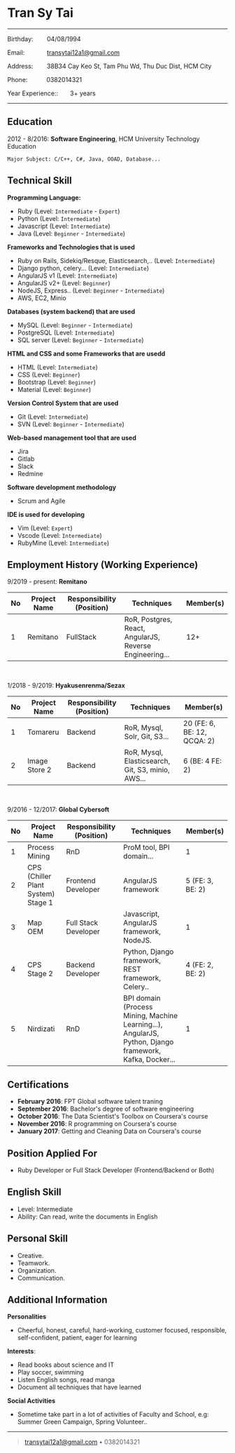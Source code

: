 Tran Sy Tai
============

-------------------     ----------------------------
Birthday: &nbsp;&nbsp;&nbsp;&nbsp;&nbsp;&nbsp;&nbsp;04/08/1994

Email: &nbsp;&nbsp;&nbsp;&nbsp;&nbsp;&nbsp;&nbsp;&nbsp;&nbsp;&nbsp;&nbsp;&nbsp;transytai12a1@gmail.com

Address: &nbsp;&nbsp;&nbsp;&nbsp;&nbsp;&nbsp;&nbsp;38B34 Cay Keo St, Tam Phu Wd, Thu Duc Dist, HCM City

Phone:&nbsp;&nbsp;&nbsp;&nbsp;&nbsp;&nbsp;&nbsp;&nbsp;&nbsp;&nbsp;&nbsp;0382014321

Year Experience::&nbsp;&nbsp;&nbsp;&nbsp;&nbsp;&nbsp;&nbsp;3+ years
-------------------     ----------------------------

Education
---------

2012 - 8/2016:  **Software Engineering**, HCM University Technology Education

    Major Subject: C/C++, C#, Java, OOAD, Database...


Technical Skill
----------

**Programming Language:**
+ Ruby (Level: `Intermediate` - `Expert`)
+ Python (Level: `Intermediate`)
+ Javascript (Level: `Intermediate`)
+ Java (Level: `Beginner` - `Intermediate`)

**Frameworks and Technologies that is used**
+ Ruby on Rails, Sidekiq/Resque, Elasticsearch,.. (Level: `Intermediate`)
+ Django python, celery... (Level: `Intermediate`)
+ AngularJS v1 (Level: `Intermediate`)
+ AngularJS v2+ (Level: `Beginner`)
+ NodeJS, Express.. (Level: `Beginner` - `Intermediate`)
+ AWS, EC2, Minio

**Databases (system backend) that are used**
+ MySQL (Level: `Beginner` - `Intermediate`)
+ PostgreSQL (Level: `Intermediate`)
+ SQL server (Level: `Beginner` - `Intermediate`)

**HTML and CSS and some Frameworks that are usedd**
- HTML (Level: `Intermediate`)
- CSS (Level: `Beginner`)
- Bootstrap (Level: `Beginner`)
- Material (Level: `Beginner`)

**Version Control System that are used**
- Git (Level: `Intermediate`)
- SVN  (Level: `Beginner` - `Intermediate`)

**Web-based management tool that are used**
- Jira
- Gitlab
- Slack
- Redmine

**Software development methodology**
- Scrum and Agile

**IDE is used for developing**
- Vim (Level: `Expert`)
- Vscode (Level: `Intermediate`)
- RubyMine (Level: `Intermediate`)

Employment History (Working Experience)
----------
9/2019 - present: **Remitano**

|No| Project Name  	|   Responsibility (Position)	|  Techniques | Member(s) |
|---|---|---|---|---|
|1|  Remitano	| FullStack	| RoR, Postgres, React, AngularJS, Reverse Engineering... | 12+ |

<br>

1/2018 - 9/2019: **Hyakusenrenma/Sezax**

|No| Project Name  	|   Responsibility (Position)	|  Techniques | Member(s) |
|---|---|---|---|---|
|1|  Tomareru	|   Backend	| RoR, Mysql, Solr, Git, S3... |  20 (FE: 6, BE: 12, QCQA: 2) |
|2|  Image Store 2	|   Backend	| RoR, Mysql, Elasticsearch, Git, S3, minio, AWS... |  6 (BE: 4 FE: 2) |

<br>

9/2016 - 12/2017: **Global Cybersoft**

|No| Project Name  	|   Responsibility (Position)	|  Techniques | Member(s) |
|---|---|---|---|---|
|1|  Process Mining	|   RnD	| ProM tool, BPI domain... | 1 |
|2|  CPS (Chiller Plant System) Stage 1 	| Frontend Developer  	| AngularJS framework| 5 (FE: 3, BE: 2) |
|3|  Map OEM 	|  Full Stack Developer 	| Javascript, AngularJS framework, NodeJS. | 1 |
|4|  CPS Stage 2 	|  Backend Developer 	| Python, Django framework, REST framework, Celery.. | 4 (FE: 2, BE: 2) |
|5|  Nirdizati 	|  RnD 	| BPI domain (Process Mining, Machine Learning...), AngularJS, Python, Django framework, Kafka, Docker...  | 1 |

Certifications
---
- **February 2016**: FPT Global software talent traning
- **September 2016**: Bachelor's degree of software engineering
- **October 2016**: The Data Scientist's Toolbox on Coursera's course
- **November 2016**: R programming on Coursera's course
- **January 2017**: Getting and Cleaning Data on Coursera's course

Position Applied For
---
- Ruby Developer or Full Stack Developer (Frontend/Backend or Both)

English Skill
----------
+ Level: Intermediate
+ Ability: Can read, write the documents in English

Personal Skill
----------
+ Creative.
+ Teamwork.
+ Organization.
+ Communication.

Additional Information
----------

**Personalities**
- Cheerful, honest, careful, hard-working, customer focused, responsible, self-confident, patient, eager for learning

**Interests**:
- Read books about science and IT
- Play soccer, swimming
- Listen English songs, read manga
- Document all techniques that have learned

**Social Activities**
- Sometime take part in a lot of activities of Faculty and School, e.g: Summer Green Campaign, Spring Volunteer..

----
> <transytai12a1@gmail.com> • 0382014321
